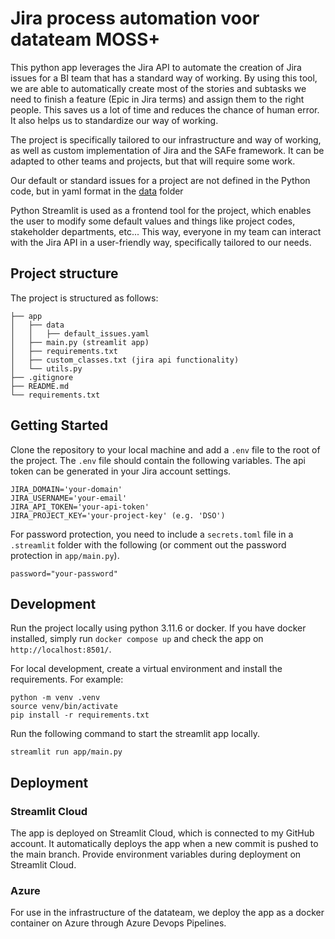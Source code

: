 # Jira process automation voor datateam MOSS+

This python app leverages the Jira API to automate the creation of Jira issues for a BI team that has a standard way of working. By using this tool, we are able to automatically create most of the stories and subtasks we need to finish a feature (Epic in Jira terms) and assign them to the right people. This saves us a lot of time and reduces the chance of human error. It also helps us to standardize our way of working.

The project is specifically tailored to our infrastructure and way of working, as well as custom implementation of Jira and the SAFe framework. It can be adapted to other teams and projects, but that will require some work.

Our default or standard issues for a project are not defined in the Python code, but in yaml format in the [data](app/data/) folder

Python Streamlit is used as a frontend tool for the project, which enables the user to modify some default values and things like project codes, stakeholder departments, etc... This way, everyone in my team can interact with the Jira API in a user-friendly way, specifically tailored to our needs.

## Project structure
The project is structured as follows:
```
├── app
│   ├── data
│   │   ├── default_issues.yaml
│   ├── main.py (streamlit app)
│   ├── requirements.txt
│   ├── custom_classes.txt (jira api functionality)
│   └── utils.py
├── .gitignore
├── README.md
└── requirements.txt
```

## Getting Started
Clone the repository to your local machine and add a `.env` file to the root of the project. The `.env` file should contain the following variables. The api token can be generated in your Jira account settings.

```
JIRA_DOMAIN='your-domain'
JIRA_USERNAME='your-email'
JIRA_API_TOKEN='your-api-token'
JIRA_PROJECT_KEY='your-project-key' (e.g. 'DSO')
```

For password protection, you need to include a `secrets.toml` file in a `.streamlit` folder with the following (or comment out the password protection in `app/main.py`).
```
password="your-password"
```

## Development
Run the project locally using python 3.11.6 or docker. If you have docker installed, simply run `docker compose up` and check the app on `http://localhost:8501/`.

For local development, create a virtual environment and install the requirements. For example:
```
python -m venv .venv
source venv/bin/activate
pip install -r requirements.txt
```

Run the following command to start the streamlit app locally.
```
streamlit run app/main.py
```

## Deployment

### Streamlit Cloud
The app is deployed on Streamlit Cloud, which is connected to my GitHub account. It automatically deploys the app when a new commit is pushed to the main branch.
Provide environment variables during deployment on Streamlit Cloud.

### Azure
For use in the infrastructure of the datateam, we deploy the app as a docker container on Azure through Azure Devops Pipelines.
